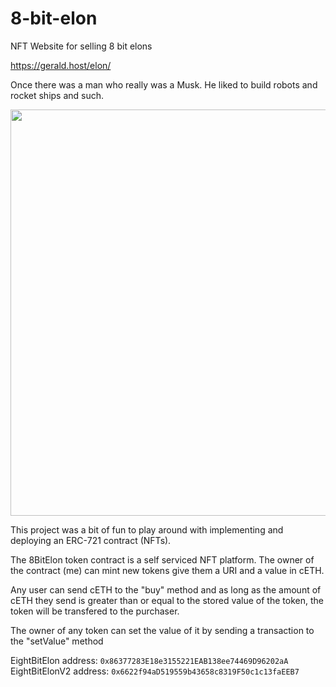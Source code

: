 # 8-bit-elon

NFT Website for selling 8 bit elons

https://gerald.host/elon/

Once there was a man who really was a Musk. He liked to build robots and rocket ships and such.

<img src="https://i.imgur.com/aKW4sAk.gif" width="650px" />

This project was a bit of fun to play around with implementing and deploying an ERC-721 contract (NFTs).

The 8BitElon token contract is a self serviced NFT platform. The owner of the contract (me) can mint new tokens give them a URI and a value in cETH.

Any user can send cETH to the "buy" method and as long as the amount of cETH they send is greater than or equal to the stored value of the token, the token will be transfered to the purchaser.

The owner of any token can set the value of it by sending a transaction to the "setValue" method

EightBitElon address: `0x86377283E18e3155221EAB138ee74469D96202aA`
EightBitElonV2 address: `0x6622f94aD519559b43658c8319F50c1c13faEEB7`
